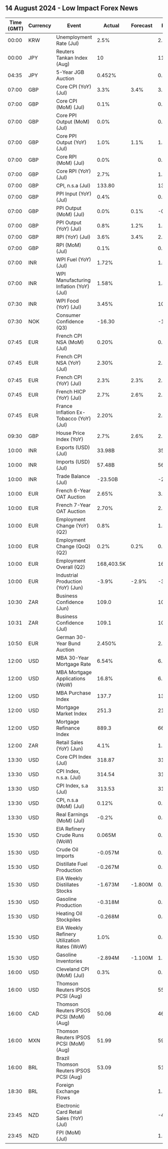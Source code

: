 ## 14 August 2024 - Low Impact Forex News

| Time (GMT) | Currency | Event | Actual | Forecast | Previous |
|------|----------|-------|--------|----------|----------|
| 00:00 | KRW | Unemployment Rate (Jul) | 2.5% |  | 2.8% |
| 00:00 | JPY | Reuters Tankan Index (Aug) | 10 |  | 11 |
| 04:35 | JPY | 5-Year JGB Auction | 0.452% |  | 0.612% |
| 07:00 | GBP | Core CPI (YoY) (Jul) | 3.3% | 3.4% | 3.5% |
| 07:00 | GBP | Core CPI (MoM) (Jul) | 0.1% |  | 0.2% |
| 07:00 | GBP | Core PPI Output (MoM) (Jul) | 0.0% |  | 0.1% |
| 07:00 | GBP | Core PPI Output (YoY) (Jul) | 1.0% | 1.1% | 1.1% |
| 07:00 | GBP | Core RPI (MoM) (Jul) | 0.0% |  | 0.2% |
| 07:00 | GBP | Core RPI (YoY) (Jul) | 2.7% |  | 1.9% |
| 07:00 | GBP | CPI, n.s.a (Jul) | 133.80 |  | 134.10 |
| 07:00 | GBP | PPI Input (YoY) (Jul) | 0.4% |  | 0.0% |
| 07:00 | GBP | PPI Output (MoM) (Jul) | 0.0% | 0.1% | -0.7% |
| 07:00 | GBP | PPI Output (YoY) (Jul) | 0.8% | 1.2% | 1.0% |
| 07:00 | GBP | RPI (YoY) (Jul) | 3.6% | 3.4% | 2.9% |
| 07:00 | GBP | RPI (MoM) (Jul) | 0.1% |  | 0.2% |
| 07:00 | INR | WPI Fuel (YoY) (Jul) | 1.72% |  | 1.03% |
| 07:00 | INR | WPI Manufacturing Inflation (YoY) (Jul) | 1.58% |  | 1.43% |
| 07:30 | INR | WPI Food (YoY) (Jul) | 3.45% |  | 10.87% |
| 07:30 | NOK | Consumer Confidence (Q3) | -16.30 |  | -18.30 |
| 07:45 | EUR | French CPI NSA (MoM) (Jul) | 0.20% |  | 0.10% |
| 07:45 | EUR | French CPI NSA (YoY) (Jul) | 2.30% |  | 2.20% |
| 07:45 | EUR | French CPI (YoY) (Jul) | 2.3% | 2.3% | 2.2% |
| 07:45 | EUR | French HICP (YoY) (Jul) | 2.7% | 2.6% | 2.5% |
| 07:45 | EUR | France Inflation Ex-Tobacco (YoY) (Jul) | 2.20% |  | 2.00% |
| 09:30 | GBP | House Price Index (YoY) | 2.7% | 2.6% | 2.2% |
| 10:00 | INR | Exports (USD) (Jul) | 33.98B |  | 35.20B |
| 10:00 | INR | Imports (USD) (Jul) | 57.48B |  | 56.18B |
| 10:00 | INR | Trade Balance (Jul) | -23.50B |  | -20.98B |
| 10:00 | EUR | French 6-Year OAT Auction | 2.65% |  | 3.01% |
| 10:00 | EUR | French 7-Year OAT Auction | 2.70% |  | 2.65% |
| 10:00 | EUR | Employment Change (YoY) (Q2) | 0.8% |  | 1.0% |
| 10:00 | EUR | Employment Change (QoQ) (Q2) | 0.2% | 0.2% | 0.3% |
| 10:00 | EUR | Employment Overall (Q2) | 168,403.5K |  | 168,029.8K |
| 10:00 | EUR | Industrial Production (YoY) (Jun) | -3.9% | -2.9% | -3.3% |
| 10:30 | ZAR | Business Confidence (Jun) | 109.0 |  | 107.8 |
| 10:31 | ZAR | Business Confidence (Jul) | 109.1 |  | 109.0 |
| 10:50 | EUR | German 30-Year Bund Auction | 2.450% |  | 2.590% |
| 12:00 | USD | MBA 30-Year Mortgage Rate | 6.54% |  | 6.55% |
| 12:00 | USD | MBA Mortgage Applications (WoW) | 16.8% |  | 6.9% |
| 12:00 | USD | MBA Purchase Index | 137.7 |  | 133.9 |
| 12:00 | USD | Mortgage Market Index | 251.3 |  | 215.1 |
| 12:00 | USD | Mortgage Refinance Index | 889.3 |  | 661.4 |
| 12:00 | ZAR | Retail Sales (YoY) (Jun) | 4.1% |  | 1.1% |
| 13:30 | USD | Core CPI Index (Jul) | 318.87 |  | 318.35 |
| 13:30 | USD | CPI Index, n.s.a. (Jul) | 314.54 |  | 314.18 |
| 13:30 | USD | CPI Index, s.a (Jul) | 313.53 |  | 313.05 |
| 13:30 | USD | CPI, n.s.a (MoM) (Jul) | 0.12% |  | 0.03% |
| 13:30 | USD | Real Earnings (MoM) (Jul) | -0.2% |  | 0.4% |
| 15:30 | USD | EIA Refinery Crude Runs (WoW) | 0.065M |  | 0.252M |
| 15:30 | USD | Crude Oil Imports | -0.057M |  | 0.552M |
| 15:30 | USD | Distillate Fuel Production | -0.267M |  | 0.056M |
| 15:30 | USD | EIA Weekly Distillates Stocks | -1.673M | -1.800M | 0.949M |
| 15:30 | USD | Gasoline Production | -0.318M |  | 0.032M |
| 15:30 | USD | Heating Oil Stockpiles | -0.268M |  | 0.410M |
| 15:30 | USD | EIA Weekly Refinery Utilization Rates (WoW) | 1.0% |  | 0.4% |
| 15:30 | USD | Gasoline Inventories | -2.894M | -1.100M | 1.340M |
| 16:00 | USD | Cleveland CPI (MoM) (Jul) | 0.3% |  | 0.2% |
| 16:00 | USD | Thomson Reuters IPSOS PCSI (Aug) |  |  | 55.99 |
| 16:00 | CAD | Thomson Reuters IPSOS PCSI (MoM) (Aug) | 50.06 |  | 46.97 |
| 16:00 | MXN | Thomson Reuters IPSOS PCSI (MoM) (Aug) | 51.99 |  | 59.25 |
| 16:00 | BRL | Brazil Thomson Reuters IPSOS PCSI (Aug) | 53.09 |  | 51.55 |
| 18:30 | BRL | Foreign Exchange Flows |  |  | 1.341B |
| 23:45 | NZD | Electronic Card Retail Sales (YoY) (Jul) |  |  | -4.9% |
| 23:45 | NZD | FPI (MoM) (Jul) |  |  | 1.0% |
